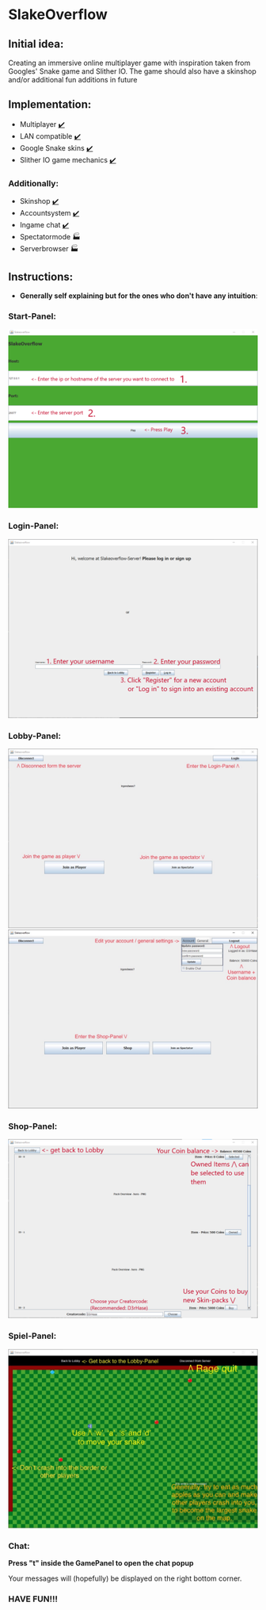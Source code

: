 # SlakeOverflow
## Initial idea:
Creating an immersive online multiplayer game with inspiration taken from Googles' Snake game and Slither IO.
The game should  also have a skinshop and/or additional fun additions in future

## Implementation:
- Multiplayer [✔️](https://emojipedia.org/check-mark/)
- LAN compatible [✔️](https://emojipedia.org/check-mark/)
- Google Snake skins [✔️](https://emojipedia.org/check-mark/)
- Slither IO game mechanics [✔️](https://emojipedia.org/check-mark/)

### Additionally:
- Skinshop [✔️](https://emojipedia.org/check-mark/)
- Accountsystem [✔️](https://emojipedia.org/check-mark/)
- Ingame chat [✔️](https://emojipedia.org/check-mark/)
- Spectatormode 🏭
- Serverbrowser 🏭



## Instructions:

- __Generally self explaining but for the ones who don't have any intuition__:

### Start-Panel:
![Start Panel Example](https://github.com/Q11Hackermans/slakeoverflow-client/raw/master/assets/README/StartPanelExample.png)

### Login-Panel:
![Login Panel Example](https://github.com/Q11Hackermans/slakeoverflow-client/raw/master/assets/README/LoginPanelExample.png)

### Lobby-Panel:
![Lobby Panel Example](https://github.com/Q11Hackermans/slakeoverflow-client/raw/master/assets/README/LobbyPanel0Example.jpg)
![Lobby Panel Example](https://github.com/Q11Hackermans/slakeoverflow-client/raw/master/assets/README/LobbyPanel2Example.jpg)

### Shop-Panel:
![Shop Panel Example](https://github.com/Q11Hackermans/slakeoverflow-client/raw/master/assets/README/ShopPanelExample.png)

### Spiel-Panel:
![Game Panel Example](https://github.com/Q11Hackermans/slakeoverflow-client/raw/master/assets/README/GamePanelExample.jpg)

### Chat:
**Press "t" inside the GamePanel to open the chat popup**

Your messages will (hopefully) be displayed on the right bottom corner.
### HAVE FUN!!!
